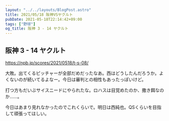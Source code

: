 ```yaml
---
layout: "../../layouts/BlogPost.astro"
title: 2021/05/18 阪神VSヤクルト
pubDate: 2021-05-18T22:14:42+09:00
tags: ["野球"]
og_title: 阪神 3 - 14 ヤクルト
---
```


## 阪神 3 - 14 ヤクルト

https://npb.jp/scores/2021/0518/t-s-08/


大敗。出てくるピッチャーが全部だめだったなあ。西はどうしたんだろうか。よくないのが続いてるよなー。今日は審判との相性もあったっぽいけど。

打つ方もだいぶサイスニードにやられたな。ロハスは目覚めたのか、撒き餌なのか……。

今日はあまり見れなかったのでこれくらいで。明日は西純也。QSくらいを目指して頑張ってほしい。